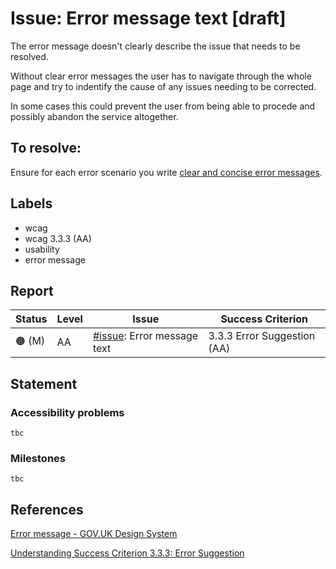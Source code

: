 # Issue: Error message text [draft]

The error message doesn't clearly describe the issue that needs to be resolved. 

Without clear error messages the user has to navigate through the whole page and try to indentify the cause of any issues needing to be corrected.

In some cases this could prevent the user from being able to procede and possibly abandon the service altogether.

## To resolve:

Ensure for each error scenario you write [clear and concise error messages](https://design-system.service.gov.uk/components/error-message#be-clear-and-concise).

## Labels

- wcag
- wcag 3.3.3 (AA)
- usability
- error message

## Report

| Status | Level | Issue | Success Criterion |
| ------ | ----- | ----- | ----------------- |
| 🟠 (M) | AA    | [#issue](): Error message text | 3.3.3 Error Suggestion (AA) |

## Statement

### Accessibility problems

```
tbc
```

### Milestones

```
tbc
```

## References

[Error message - GOV.UK Design System](https://design-system.service.gov.uk/components/error-message/)

[Understanding Success Criterion 3.3.3: Error Suggestion](https://www.w3.org/WAI/WCAG21/Understanding/error-suggestion.html)
